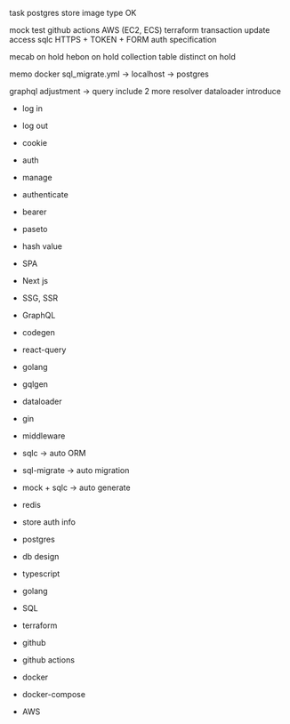 task
postgres store image type OK

mock test
github actions
AWS (EC2, ECS)
terraform
transaction update access sqlc
HTTPS + TOKEN + FORM auth
specification

mecab on hold
hebon on hold
collection table distinct on hold

memo
docker
sql_migrate.yml -> localhost -> postgres

graphql adjustment -> query include 2 more resolver
dataloader introduce

- log in
- log out
- cookie
- auth
- manage

- authenticate
- bearer
- paseto
- hash value

- SPA
- Next js
- SSG, SSR

- GraphQL
- codegen
- react-query

- golang
- gqlgen
- dataloader
- gin
- middleware
- sqlc -> auto ORM
- sql-migrate -> auto migration
- mock + sqlc -> auto generate

- redis
- store auth info

- postgres
- db design

- typescript
- golang
- SQL
- terraform
- github
- github actions
- docker
- docker-compose
- AWS
